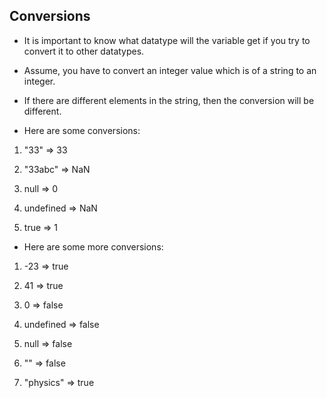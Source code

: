 ## Conversions

- It is important to know what datatype will the variable get if you try to convert it to other datatypes.

- Assume, you have to convert an integer value which is of a string to an integer. 

- If there are different elements in the string, then the conversion will be different.

- Here are some conversions: 

1. "33" => 33

2. "33abc" => NaN

3. null => 0

4. undefined => NaN

5. true => 1

- Here are some more conversions:

1. -23 => true

2. 41 => true

3. 0 => false

4. undefined => false

5. null => false

6. "" => false

7. "physics" => true